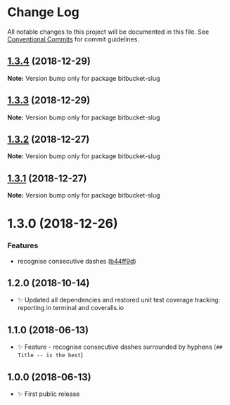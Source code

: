 # Change Log

All notable changes to this project will be documented in this file.
See [Conventional Commits](https://conventionalcommits.org) for commit guidelines.

## [1.3.4](https://bitbucket.org/codsen/codsen/src/master/packages/bitbucket-slug/compare/bitbucket-slug@1.3.3...bitbucket-slug@1.3.4) (2018-12-29)

**Note:** Version bump only for package bitbucket-slug





## [1.3.3](https://bitbucket.org/codsen/codsen/src/master/packages/bitbucket-slug/compare/bitbucket-slug@1.3.2...bitbucket-slug@1.3.3) (2018-12-29)

**Note:** Version bump only for package bitbucket-slug





## [1.3.2](https://bitbucket.org/codsen/codsen/src/master/packages/bitbucket-slug/compare/bitbucket-slug@1.3.1...bitbucket-slug@1.3.2) (2018-12-27)

**Note:** Version bump only for package bitbucket-slug





## [1.3.1](https://bitbucket.org/codsen/codsen/src/master/packages/bitbucket-slug/compare/bitbucket-slug@1.3.0...bitbucket-slug@1.3.1) (2018-12-27)

**Note:** Version bump only for package bitbucket-slug





# 1.3.0 (2018-12-26)


### Features

* recognise consecutive dashes ([b44ff9d](https://bitbucket.org/codsen/codsen/src/master/packages/bitbucket-slug/commits/b44ff9d))





## 1.2.0 (2018-10-14)

- ✨ Updated all dependencies and restored unit test coverage tracking: reporting in terminal and coveralls.io

## 1.1.0 (2018-06-13)

- ✨ Feature - recognise consecutive dashes surrounded by hyphens (`## Title -- is the best`)

## 1.0.0 (2018-06-13)

- ✨ First public release
